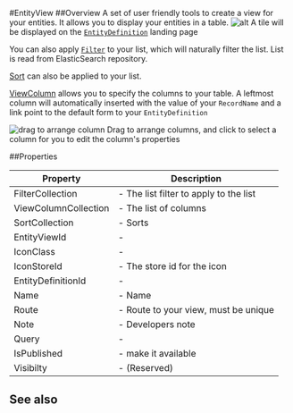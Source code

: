 #EntityView
##Overview
A set of user friendly tools to create a view for your entities. It allows you to display your entities in a table.
![alt](http://i.imgur.com/AWNnB9i.png)
A tile will be displayed on the [`EntityDefinition`](EntityDefinition.html) landing page

You can also apply [`Filter`](Filter.html) to your list, which will naturally filter the list. List is read from ElasticSearch repository.

[Sort](Sort.html) can also be applied to your list.

[ViewColumn](ViewColumn.html) allows you to specify the columns to your table. A leftmost column will automatically inserted with the value of your `RecordName` and a link point to the default form to your `EntityDefinition`

![drag to arrange column](http://i.imgur.com/QWr9y94.png)
Drag to arrange columns, and click to select a column for you to edit the column's properties

##Properties
<table class="table table-condensed table-bordered">
    <thead>
<tr>
<th>Property</th>
<th>Description</th>
</tr>
</thead>
<tbody>
<tr><td>FilterCollection</td><td> - The list filter to apply to the list</td></tr>
<tr><td>ViewColumnCollection</td><td> - The list of columns</td></tr>
<tr><td>SortCollection</td><td> - Sorts</td></tr>
<tr><td>EntityViewId</td><td> - </td></tr>
<tr><td>IconClass</td><td> - </td></tr>
<tr><td>IconStoreId</td><td> - The store id for the icon </td></tr>
<tr><td>EntityDefinitionId</td><td> - </td></tr>
<tr><td>Name</td><td> - Name</td></tr>
<tr><td>Route</td><td> - Route to your view, must be unique</td></tr>
<tr><td>Note</td><td> - Developers note</td></tr>
<tr><td>Query</td><td> - </td></tr>
<tr><td>IsPublished</td><td> - make it available</td></tr>
<tr><td>Visibilty</td><td> - (Reserved)</td></tr>
</tbody></table>



## See also

